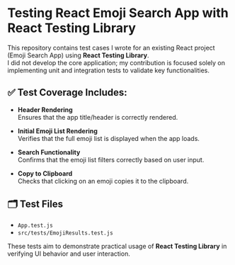 # Testing React Emoji Search App with React Testing Library

This repository contains test cases I wrote for an existing React project (Emoji Search App) using **React Testing Library**.  
I did not develop the core application; my contribution is focused solely on implementing unit and integration tests to validate key functionalities.

## ✅ Test Coverage Includes:

- **Header Rendering**  
  Ensures that the app title/header is correctly rendered.

- **Initial Emoji List Rendering**  
  Verifies that the full emoji list is displayed when the app loads.

- **Search Functionality**  
  Confirms that the emoji list filters correctly based on user input.

- **Copy to Clipboard**  
  Checks that clicking on an emoji copies it to the clipboard.

## 🗂 Test Files

- `App.test.js`  
- `src/tests/EmojiResults.test.js`

These tests aim to demonstrate practical usage of **React Testing Library** in verifying UI behavior and user interaction.
